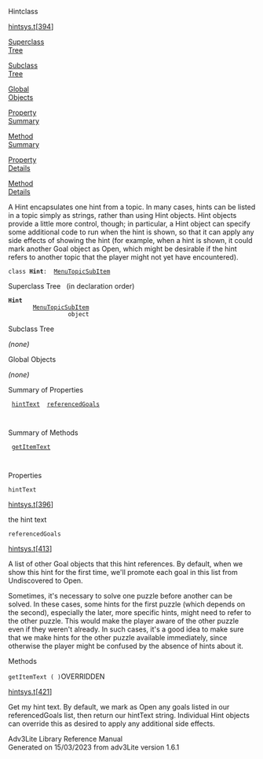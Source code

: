 ---
---
<span class="title">Hint</span><span class="type">class</span>

[hintsys.t](../file/hintsys.t.html)\[[394](../source/hintsys.t.html#394)\]

[Superclass  
Tree](#_SuperClassTree_)

[Subclass  
Tree](#_SubClassTree_)

[Global  
Objects](#_ObjectSummary_)

[Property  
Summary](#_PropSummary_)

[Method  
Summary](#_MethodSummary_)

[Property  
Details](#_Properties_)

[Method  
Details](#_Methods_)

<div class="fdesc">

A Hint encapsulates one hint from a topic. In many cases, hints can be
listed in a topic simply as strings, rather than using Hint objects.
Hint objects provide a little more control, though; in particular, a
Hint object can specify some additional code to run when the hint is
shown, so that it can apply any side effects of showing the hint (for
example, when a hint is shown, it could mark another Goal object as
Open, which might be desirable if the hint refers to another topic that
the player might not yet have encountered).

`class `**`Hint`**` :   `[`MenuTopicSubItem`](../object/MenuTopicSubItem.html)

</div>

<span id="_SuperClassTree_"></span>

<div class="mjhd">

<span class="hdln">Superclass Tree</span>   (in declaration order)

</div>

**`Hint`**  
`         `[`MenuTopicSubItem`](../object/MenuTopicSubItem.html)  
`                 object`  
<span id="_SubClassTree_"></span>

<div class="mjhd">

<span class="hdln">Subclass Tree</span>  

</div>

*(none)* <span id="_ObjectSummary_"></span>

<div class="mjhd">

<span class="hdln">Global Objects</span>  

</div>

*(none)* <span id="_PropSummary_"></span>

<div class="mjhd">

<span class="hdln">Summary of Properties</span>  

</div>

` `[`hintText`](#hintText)`  `[`referencedGoals`](#referencedGoals)`  `

` `

<span id="_MethodSummary_"></span>

<div class="mjhd">

<span class="hdln">Summary of Methods</span>  

</div>

` `[`getItemText`](#getItemText)`  `

` `

<span id="_Properties_"></span>

<div class="mjhd">

<span class="hdln">Properties</span>  

</div>

<span id="hintText"></span>

`hintText`

[hintsys.t](../file/hintsys.t.html)\[[396](../source/hintsys.t.html#396)\]

<div class="desc">

the hint text

</div>

<span id="referencedGoals"></span>

`referencedGoals`

[hintsys.t](../file/hintsys.t.html)\[[413](../source/hintsys.t.html#413)\]

<div class="desc">

A list of other Goal objects that this hint references. By default, when
we show this hint for the first time, we'll promote each goal in this
list from Undiscovered to Open.

Sometimes, it's necessary to solve one puzzle before another can be
solved. In these cases, some hints for the first puzzle (which depends
on the second), especially the later, more specific hints, might need to
refer to the other puzzle. This would make the player aware of the other
puzzle even if they weren't already. In such cases, it's a good idea to
make sure that we make hints for the other puzzle available immediately,
since otherwise the player might be confused by the absence of hints
about it.

</div>

<span id="_Methods_"></span>

<div class="mjhd">

<span class="hdln">Methods</span>  

</div>

<span id="getItemText"></span>

`getItemText ( )`<span class="rem">OVERRIDDEN</span>

[hintsys.t](../file/hintsys.t.html)\[[421](../source/hintsys.t.html#421)\]

<div class="desc">

Get my hint text. By default, we mark as Open any goals listed in our
referencedGoals list, then return our hintText string. Individual Hint
objects can override this as desired to apply any additional side
effects.

</div>

<div class="ftr">

Adv3Lite Library Reference Manual  
Generated on 15/03/2023 from adv3Lite version 1.6.1

</div>
